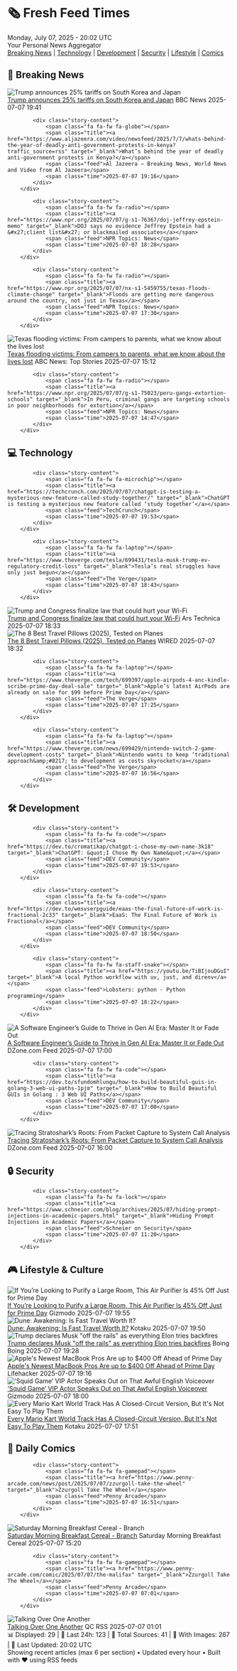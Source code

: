 <!-- Processing 54 RSS feeds at 2025-07-07 20:01:59 UTC -->
<!-- Processing: Saturday Morning Breakfast Cereal -->
<!-- Processing: Garfield -->
<!-- Processing: Dilbert -->
<!-- Processing: Cyanide & Happiness -->
<!-- Processing: Dinosaur Comics -->
<!-- Processing: CNN Top Stories -->
<!-- Processing: CNN Breaking News -->
<!-- Processing: BBC World News -->
<!-- Processing: Al Jazeera Breaking News -->
<!-- Processing: NPR News -->
<!-- Processing: CBC News -->
<!-- Error processing https://rss.cbc.ca/lineup/topstories.xml: The read operation timed out -->
<!-- Processing: Reuters Top News -->
<!-- Processing: Associated Press Breaking -->
<!-- Processing: ABC News Breaking -->
<!-- Processing: NBC News Breaking -->
<!-- Processing: Guardian World News -->
<!-- Processing: Sky News World -->
<!-- Processing: TechCrunch -->
<!-- Processing: Slashdot -->
<!-- Processing: Lobsters Python -->
<!-- Processing: Dev.to -->
<!-- Processing: It's FOSS -->
<!-- Processing: DistroWatch -->
<!-- Processing: Linux.com -->
<!-- Processing: Red Hat Blog -->
<!-- Processing: Ubuntu Blog -->
<!-- Processing: GitHub Blog -->
<!-- Processing: GitLab Blog -->
<!-- Processing: Coding Horror -->
<!-- Processing: The Pragmatic Engineer -->
<!-- Processing: Lifehacker -->
<!-- Processing: Gizmodo -->
<!-- Processing: Kotaku -->
<!-- Processing: Boing Boing -->
<!-- Processing: Krebs on Security -->
<!-- Generated 11 new posts out of 35 feeds processed -->
<div class="newspaper-header">
    <h1 class="newspaper-title">🗞️ Fresh Feed Times</h1>
    <div class="newspaper-date">Monday, July 07, 2025 - 20:02 UTC</div>
    <div class="newspaper-subtitle">Your Personal News Aggregator</div>
</div>

<div class="newspaper-nav">
    <a href="#breaking">Breaking News</a> |
    <a href="#tech">Technology</a> |
    <a href="#dev">Development</a> |
    <a href="#security">Security</a> |
    <a href="#lifestyle">Lifestyle</a> |
    <a href="#webcomics">Comics</a>
</div>

<div class="news-section breaking-news" id="breaking">
<h2 class="section-header">🚨 Breaking News</h2>
<div class="stories-container">
<div class="story">
            <img src="https://ichef.bbci.co.uk/ace/standard/240/cpsprodpb/812a/live/db86b610-5b52-11f0-822b-7528a5a0a95d.jpg" alt="Trump announces 25% tariffs on South Korea and Japan" class="story-image" loading="lazy" onerror="this.style.display='none'">
            <div class="story-content">
                <span class="fa fa-fw fa-earth-americas"></span>
                <span class="title"><a href="https://www.bbc.com/news/articles/cd0vkl31085o" target="_blank">Trump announces 25% tariffs on South Korea and Japan</a></span>
                <span class="feed">BBC News</span>
                <span class="time">2025-07-07 19:41</span>
            </div>
        </div>
<div class="story">
            
            <div class="story-content">
                <span class="fa fa-fw fa-globe"></span>
                <span class="title"><a href="https://www.aljazeera.com/video/newsfeed/2025/7/7/whats-behind-the-year-of-deadly-anti-government-protests-in-kenya?traffic_source=rss" target="_blank">What’s behind the year of deadly anti-government protests in Kenya?</a></span>
                <span class="feed">Al Jazeera – Breaking News, World News and Video from Al Jazeera</span>
                <span class="time">2025-07-07 19:16</span>
            </div>
        </div>
<div class="story">
            
            <div class="story-content">
                <span class="fa fa-fw fa-radio"></span>
                <span class="title"><a href="https://www.npr.org/2025/07/07/g-s1-76367/doj-jeffrey-epstein-memo" target="_blank">DOJ says no evidence Jeffrey Epstein had a &#x27;client list&#x27; or blackmailed associates</a></span>
                <span class="feed">NPR Topics: News</span>
                <span class="time">2025-07-07 18:28</span>
            </div>
        </div>
<div class="story">
            
            <div class="story-content">
                <span class="fa fa-fw fa-radio"></span>
                <span class="title"><a href="https://www.npr.org/2025/07/07/nx-s1-5459755/texas-floods-climate-change" target="_blank">Floods are getting more dangerous around the country, not just in Texas</a></span>
                <span class="feed">NPR Topics: News</span>
                <span class="time">2025-07-07 17:30</span>
            </div>
        </div>
<div class="story">
            <img src="https://s.abcnews.com/images/US/Julian-Ryan-ht-gmh-250707_1751892383666_hpMain_2_4x3t_384.jpg" alt="Texas flooding victims: From campers to parents, what we know about the lives lost" class="story-image" loading="lazy" onerror="this.style.display='none'">
            <div class="story-content">
                <span class="fa fa-fw fa-tv"></span>
                <span class="title"><a href="https://abcnews.go.com/US/texas-flooding-victims-young-campers-dad-saving-family/story?id=123531643" target="_blank">Texas flooding victims: From campers to parents, what we know about the lives lost</a></span>
                <span class="feed">ABC News: Top Stories</span>
                <span class="time">2025-07-07 15:12</span>
            </div>
        </div>
<div class="story">
            
            <div class="story-content">
                <span class="fa fa-fw fa-radio"></span>
                <span class="title"><a href="https://www.npr.org/2025/07/07/g-s1-75023/peru-gangs-extortion-schools" target="_blank">In Peru, criminal gangs are targeting schools in poor neighborhoods for extortion</a></span>
                <span class="feed">NPR Topics: News</span>
                <span class="time">2025-07-07 14:47</span>
            </div>
        </div>
</div>
</div>
<div class="news-section tech-news" id="tech">
<h2 class="section-header">💻 Technology</h2>
<div class="stories-container">
<div class="story">
            
            <div class="story-content">
                <span class="fa fa-fw fa-microchip"></span>
                <span class="title"><a href="https://techcrunch.com/2025/07/07/chatgpt-is-testing-a-mysterious-new-feature-called-study-together/" target="_blank">ChatGPT is testing a mysterious new feature called ‘study together’</a></span>
                <span class="feed">TechCrunch</span>
                <span class="time">2025-07-07 19:53</span>
            </div>
        </div>
<div class="story">
            
            <div class="story-content">
                <span class="fa fa-fw fa-laptop"></span>
                <span class="title"><a href="https://www.theverge.com/tesla/699431/tesla-musk-trump-ev-regulatory-credit-loss" target="_blank">Tesla’s real struggles have only just begun</a></span>
                <span class="feed">The Verge</span>
                <span class="time">2025-07-07 18:43</span>
            </div>
        </div>
<div class="story">
            <img src="https://cdn.arstechnica.net/wp-content/uploads/2025/07/wi-fi-data-500x500-1751912395.jpg" alt="Trump and Congress finalize law that could hurt your Wi-Fi" class="story-image" loading="lazy" onerror="this.style.display='none'">
            <div class="story-content">
                <span class="fa fa-fw fa-cog"></span>
                <span class="title"><a href="https://arstechnica.com/tech-policy/2025/07/trump-and-congress-finalize-law-that-could-hurt-your-wi-fi/" target="_blank">Trump and Congress finalize law that could hurt your Wi-Fi</a></span>
                <span class="feed">Ars Technica</span>
                <span class="time">2025-07-07 18:33</span>
            </div>
        </div>
<div class="story">
            <img src="https://media.wired.com/photos/6868459c94d1a2a9fc3ffc3d/master/pass/Best%20Travel%20Pillows_.png" alt="The 8 Best Travel Pillows (2025), Tested on Planes" class="story-image" loading="lazy" onerror="this.style.display='none'">
            <div class="story-content">
                <span class="fa fa-fw fa-bolt"></span>
                <span class="title"><a href="https://www.wired.com/gallery/best-travel-pillows/" target="_blank">The 8 Best Travel Pillows (2025), Tested on Planes</a></span>
                <span class="feed">WIRED</span>
                <span class="time">2025-07-07 18:32</span>
            </div>
        </div>
<div class="story">
            
            <div class="story-content">
                <span class="fa fa-fw fa-laptop"></span>
                <span class="title"><a href="https://www.theverge.com/tech/699397/apple-airpods-4-anc-kindle-scribe-prime-day-deal-sale" target="_blank">Apple’s latest AirPods are already on sale for $99 before Prime Day</a></span>
                <span class="feed">The Verge</span>
                <span class="time">2025-07-07 17:25</span>
            </div>
        </div>
<div class="story">
            
            <div class="story-content">
                <span class="fa fa-fw fa-laptop"></span>
                <span class="title"><a href="https://www.theverge.com/news/699429/nintendo-switch-2-game-development-costs" target="_blank">Nintendo wants to keep ‘traditional approach&amp;#8217; to development as costs skyrocket</a></span>
                <span class="feed">The Verge</span>
                <span class="time">2025-07-07 16:56</span>
            </div>
        </div>
</div>
</div>
<div class="news-section dev-news" id="dev">
<h2 class="section-header">🛠️ Development</h2>
<div class="stories-container">
<div class="story">
            
            <div class="story-content">
                <span class="fa fa-fw fa-code"></span>
                <span class="title"><a href="https://dev.to/cromatikap/chatgpt-i-chose-my-own-name-3k18" target="_blank">ChatGPT: &quot;I Chose My Own Name&quot;</a></span>
                <span class="feed">DEV Community</span>
                <span class="time">2025-07-07 19:53</span>
            </div>
        </div>
<div class="story">
            
            <div class="story-content">
                <span class="fa fa-fw fa-code"></span>
                <span class="title"><a href="https://dev.to/wmsvserpguide/eaas-the-final-future-of-work-is-fractional-2c33" target="_blank">EaaS: The Final Future of Work is Fractional</a></span>
                <span class="feed">DEV Community</span>
                <span class="time">2025-07-07 18:50</span>
            </div>
        </div>
<div class="story">
            
            <div class="story-content">
                <span class="fa fa-fw fa-staff-snake"></span>
                <span class="title"><a href="https://youtu.be/TiBIjouDGuI" target="_blank">A local Python workflow with uv, just, and direnv</a></span>
                <span class="feed">Lobsters: python - Python programming</span>
                <span class="time">2025-07-07 18:22</span>
            </div>
        </div>
<div class="story">
            <img src="https://dz2cdn1.dzone.com/thumbnail?fid=18493942&w=600" alt="A Software Engineer’s Guide to Thrive in Gen AI Era: Master It or Fade Out" class="story-image" loading="lazy" onerror="this.style.display='none'">
            <div class="story-content">
                <span class="fa fa-fw fa-newspaper"></span>
                <span class="title"><a href="https://dzone.com/articles/a-software-engineers-guide-to-thrive-in-gen-ai-era" target="_blank">A Software Engineer’s Guide to Thrive in Gen AI Era: Master It or Fade Out</a></span>
                <span class="feed">DZone.com Feed</span>
                <span class="time">2025-07-07 17:00</span>
            </div>
        </div>
<div class="story">
            
            <div class="story-content">
                <span class="fa fa-fw fa-code"></span>
                <span class="title"><a href="https://dev.to/sfundomhlungu/how-to-build-beautiful-guis-in-golang-3-web-ui-paths-1pjm" target="_blank">How to Build Beautiful GUIs in Golang : 3 Web UI Paths</a></span>
                <span class="feed">DEV Community</span>
                <span class="time">2025-07-07 17:00</span>
            </div>
        </div>
<div class="story">
            <img src="https://dz2cdn1.dzone.com/thumbnail?fid=18493921&w=600" alt="Tracing Stratoshark’s Roots: From Packet Capture to System Call Analysis" class="story-image" loading="lazy" onerror="this.style.display='none'">
            <div class="story-content">
                <span class="fa fa-fw fa-newspaper"></span>
                <span class="title"><a href="https://dzone.com/articles/stratoshark-packet-capture-to-system-call-analysis" target="_blank">Tracing Stratoshark’s Roots: From Packet Capture to System Call Analysis</a></span>
                <span class="feed">DZone.com Feed</span>
                <span class="time">2025-07-07 16:00</span>
            </div>
        </div>
</div>
</div>
<div class="news-section security-news" id="security">
<h2 class="section-header">🔒 Security</h2>
<div class="stories-container">
<div class="story">
            
            <div class="story-content">
                <span class="fa fa-fw fa-lock"></span>
                <span class="title"><a href="https://www.schneier.com/blog/archives/2025/07/hiding-prompt-injections-in-academic-papers.html" target="_blank">Hiding Prompt Injections in Academic Papers</a></span>
                <span class="feed">Schneier on Security</span>
                <span class="time">2025-07-07 11:20</span>
            </div>
        </div>
</div>
</div>
<div class="news-section lifestyle-news" id="lifestyle">
<h2 class="section-header">🎮 Lifestyle & Culture</h2>
<div class="stories-container">
<div class="story">
            <img src="https://gizmodo.com/app/uploads/2025/05/ecoself-air-purifier.jpg" alt="If You’re Looking to Purify a Large Room, This Air Purifier Is 45% Off Just for Prime Day" class="story-image" loading="lazy" onerror="this.style.display='none'">
            <div class="story-content">
                <span class="fa fa-fw fa-computer"></span>
                <span class="title"><a href="https://gizmodo.com/if-youre-looking-to-purify-a-large-room-this-air-purifier-is-45-off-just-for-prime-day-2000625184" target="_blank">If You’re Looking to Purify a Large Room, This Air Purifier Is 45% Off Just for Prime Day</a></span>
                <span class="feed">Gizmodo</span>
                <span class="time">2025-07-07 19:55</span>
            </div>
        </div>
<div class="story">
            <img src="https://i.kinja-img.com/image/upload/c_fit,q_80,w_636/f7fb9beccf3da2efbf2a8b83ca31c07c.jpg" alt="Dune: Awakening: Is Fast Travel Worth It?" class="story-image" loading="lazy" onerror="this.style.display='none'">
            <div class="story-content">
                <span class="fa fa-fw fa-gamepad"></span>
                <span class="title"><a href="https://kotaku.com/dune-awakening-fast-travel-solaris-ornithopter-pilot-1851785740" target="_blank">Dune: Awakening: Is Fast Travel Worth It?</a></span>
                <span class="feed">Kotaku</span>
                <span class="time">2025-07-07 19:50</span>
            </div>
        </div>
<div class="story">
            <img src="https://i0.wp.com/boingboing.net/wp-content/uploads/2024/02/space-musk-e1740079891175.jpg?fit=1080%2C720&amp;quality=60&amp;ssl=1" alt="Trump declares Musk &quot;off the rails&quot; as everything Elon tries backfires" class="story-image" loading="lazy" onerror="this.style.display='none'">
            <div class="story-content">
                <span class="fa fa-fw fa-arrow-right"></span>
                <span class="title"><a href="https://boingboing.net/2025/07/07/trump-declares-musk-off-the-rails-as-everything-elon-tries-backfires.html" target="_blank">Trump declares Musk &quot;off the rails&quot; as everything Elon tries backfires</a></span>
                <span class="feed">Boing Boing</span>
                <span class="time">2025-07-07 19:28</span>
            </div>
        </div>
<div class="story">
            <img src="https://lifehacker.com/imagery/articles/01JZK02JTCRPB66QYWCKMTKJDD/hero-image.png" alt="Apple&#x27;s Newest MacBook Pros Are up to $400 Off Ahead of Prime Day" class="story-image" loading="lazy" onerror="this.style.display='none'">
            <div class="story-content">
                <span class="fa fa-fw fa-life-ring"></span>
                <span class="title"><a href="https://lifehacker.com/tech/macbook-pro-prime-day-2025?utm_medium=RSS" target="_blank">Apple&#x27;s Newest MacBook Pros Are up to $400 Off Ahead of Prime Day</a></span>
                <span class="feed">Lifehacker</span>
                <span class="time">2025-07-07 19:16</span>
            </div>
        </div>
<div class="story">
            <img src="https://gizmodo.com/app/uploads/2025/07/SquidVIPs.jpg" alt="‘Squid Game’ VIP Actor Speaks Out on That Awful English Voiceover" class="story-image" loading="lazy" onerror="this.style.display='none'">
            <div class="story-content">
                <span class="fa fa-fw fa-computer"></span>
                <span class="title"><a href="https://gizmodo.com/squid-game-season-3-vips-voice-acting-2000625121" target="_blank">‘Squid Game’ VIP Actor Speaks Out on That Awful English Voiceover</a></span>
                <span class="feed">Gizmodo</span>
                <span class="time">2025-07-07 18:00</span>
            </div>
        </div>
<div class="story">
            <img src="https://i.kinja-img.com/image/upload/c_fit,q_80,w_636/812da26c66a39b68b5b6219e6ffd3a8c.jpg" alt="Every Mario Kart World Track Has A Closed-Circuit Version, But It&#x27;s Not Easy To Play Them" class="story-image" loading="lazy" onerror="this.style.display='none'">
            <div class="story-content">
                <span class="fa fa-fw fa-gamepad"></span>
                <span class="title"><a href="https://kotaku.com/mario-kart-world-closed-circuit-play-vs-time-trial-1851785731" target="_blank">Every Mario Kart World Track Has A Closed-Circuit Version, But It&#x27;s Not Easy To Play Them</a></span>
                <span class="feed">Kotaku</span>
                <span class="time">2025-07-07 17:51</span>
            </div>
        </div>
</div>
</div>
<div class="news-section webcomics-section" id="webcomics">
<h2 class="section-header">🎨 Daily Comics</h2>
<div class="stories-container">
<div class="story">
            
            <div class="story-content">
                <span class="fa fa-fw fa-gamepad"></span>
                <span class="title"><a href="https://www.penny-arcade.com/news/post/2025/07/07/zzurgoll-take-the-wheel" target="_blank">Zzurgoll Take The Wheel</a></span>
                <span class="feed">Penny Arcade</span>
                <span class="time">2025-07-07 16:51</span>
            </div>
        </div>
<div class="story">
            <img src="https://www.smbc-comics.com/comics/1751598426-20250707.png" alt="Saturday Morning Breakfast Cereal - Branch" class="story-image" loading="lazy" onerror="this.style.display='none'">
            <div class="story-content">
                <span class="fa fa-fw fa-smile"></span>
                <span class="title"><a href="https://www.smbc-comics.com/comic/branch-2" target="_blank">Saturday Morning Breakfast Cereal - Branch</a></span>
                <span class="feed">Saturday Morning Breakfast Cereal</span>
                <span class="time">2025-07-07 15:20</span>
            </div>
        </div>
<div class="story">
            
            <div class="story-content">
                <span class="fa fa-fw fa-gamepad"></span>
                <span class="title"><a href="https://www.penny-arcade.com/comic/2025/07/07/the-malifax" target="_blank">Zzurgoll Take The Wheel</a></span>
                <span class="feed">Penny Arcade</span>
                <span class="time">2025-07-07 07:01</span>
            </div>
        </div>
<div class="story">
            <img src="http://www.questionablecontent.net/comics/5607.png" alt="Talking Over One Another" class="story-image" loading="lazy" onerror="this.style.display='none'">
            <div class="story-content">
                <span class="fa fa-fw fa-music"></span>
                <span class="title"><a href="http://questionablecontent.net/view.php?comic=5607" target="_blank">Talking Over One Another</a></span>
                <span class="feed">QC RSS</span>
                <span class="time">2025-07-07 01:01</span>
            </div>
        </div>
</div>
</div>

<div class="newspaper-footer">
    <div class="stats">
        📊 Displayed: 29 | 📅 Last 24h: 123 | 📡 Total Sources: 41 | 📸 With Images: 267 |
        🔄 Last Updated: 20:02 UTC
    </div>
    <div class="footer-note">
        Showing recent articles (max 6 per section) • Updated every hour • Built with ❤️ using RSS feeds
    </div>
</div>
